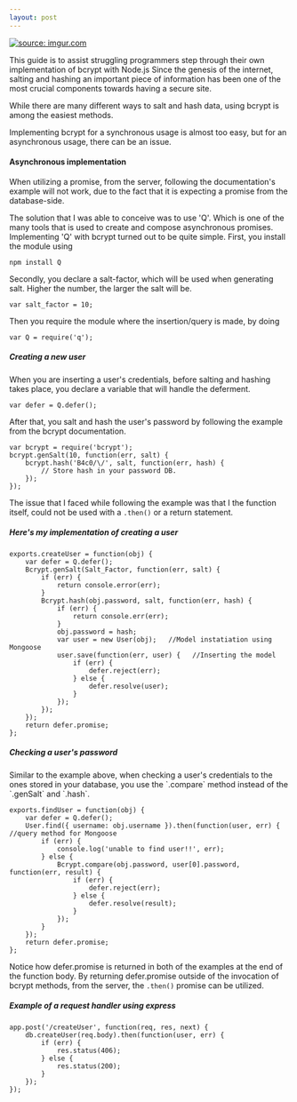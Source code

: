 ```yaml
---
layout: post
---
```

<a href="http://imgur.com/apGs9hk"><img src="http://i.imgur.com/apGs9hk.jpg" title="source: imgur.com" /></a>

This guide is to assist struggling programmers step through their own implementation of bcrypt with Node.js
Since the genesis of the internet, salting and hashing an important piece of information has been one of the most crucial components towards having a secure site.

While there are many different ways to salt and hash data, using bcrypt is among the easiest methods.

Implementing bcrypt for a synchronous usage is almost too easy, but for an asynchronous usage, there can be an issue.

<h4>Asynchronous implementation</h4>

When utilizing a promise, from the server, following the documentation's example will not work, due to the fact that it is expecting a promise from the database-side.

The solution that I was able to conceive was to use 'Q'. Which is one of the many tools that is used to create and compose asynchronous promises.
Implementing 'Q' with bcrypt turned out to be quite simple.
First, you install the module using

`npm install Q`

Secondly, you declare a salt-factor, which will be used when generating salt. Higher the number, the larger the salt will be.

`var salt_factor = 10;`

Then you require the module where the insertion/query is made, by doing

`var Q = require('q');`

<h5>Creating a new user</h5>
When you are inserting a user's credentials, before salting and hashing takes place, you declare a variable that will handle the deferment.

`var defer = Q.defer();`

After that, you salt and hash the user's password by following the example from the bcrypt documentation.

    var bcrypt = require('bcrypt');
    bcrypt.genSalt(10, function(err, salt) {
        bcrypt.hash('B4c0/\/', salt, function(err, hash) {
            // Store hash in your password DB.
        });
    });

The issue that I faced while following the example was that I the function itself, could not be used with a `.then()` or a return statement.

<h5>Here's my implementation of creating a user</h5>

    exports.createUser = function(obj) {
        var defer = Q.defer();
        Bcrypt.genSalt(Salt_Factor, function(err, salt) {
            if (err) {
                return console.error(err);
            }
            Bcrypt.hash(obj.password, salt, function(err, hash) {
                if (err) {
                    return console.err(err);
                }
                obj.password = hash;
                var user = new User(obj);   //Model instatiation using Mongoose
                user.save(function(err, user) {   //Inserting the model
                    if (err) {
                        defer.reject(err);     
                    } else {
                        defer.resolve(user);
                    }
                });
            });
        });
        return defer.promise;
    };

<h5>Checking a user's password</h5>
Similar to the example above, when checking a user's credentials to the ones stored in your database, you use the `.compare` method instead of the `.genSalt` and `.hash`.

    exports.findUser = function(obj) {
        var defer = Q.defer();
        User.find({ username: obj.username }).then(function(user, err) { //query method for Mongoose
            if (err) {
                console.log('unable to find user!!', err);
            } else {
                Bcrypt.compare(obj.password, user[0].password, function(err, result) {
                    if (err) {
                        defer.reject(err);
                    } else {
                        defer.resolve(result);
                    }
                });
            }
        });
        return defer.promise;
    };

Notice how defer.promise is returned in both of the examples at the end of the function body. By returning defer.promise outside of the invocation of bcrypt methods, from the server, the `.then()` promise can be utilized.

<h5>Example of a request handler using express</h5>

    app.post('/createUser', function(req, res, next) {
        db.createUser(req.body).then(function(user, err) {
            if (err) {
                res.status(406);
            } else {
                res.status(200);
            }
        });
    });
